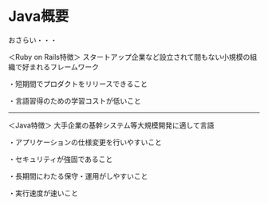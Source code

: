 # Java概要

おさらい・・・

＜Ruby on Rails特徴＞
スタートアップ企業など設立されて間もない小規模の組織で好まれるフレームワーク

・短期間でプロダクトをリリースできること

・言語習得のための学習コストが低いこと

___

＜Java特徴＞
大手企業の基幹システム等大規模開発に適して言語

・アプリケーションの仕様変更を行いやすいこと

・セキュリティが強固であること

・長期間にわたる保守・運用がしやすいこと

・実行速度が速いこと



